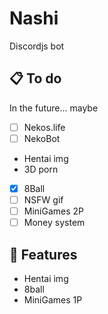 # Nashi
Discordjs bot
## :clipboard: To do 
In the future... maybe
- [ ] Nekos.life
- [ ] NekoBot
- Hentai img
- 3D porn
- [x] 8Ball 
- [ ] NSFW gif
- [ ] MiniGames 2P
- [ ] Money system
## :star2: Features
* Hentai img
* 8ball 
* MiniGames 1P
